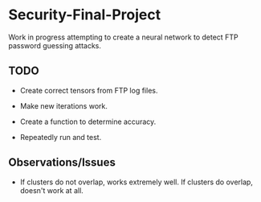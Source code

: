 # Security-Final-Project

Work in progress attempting to create a neural network to detect
FTP password guessing attacks.

## TODO

 - Create correct tensors from FTP log files.
 
 - Make new iterations work.
 
 - Create a function to determine accuracy. 
 
 - Repeatedly run and test.
 
## Observations/Issues

- If clusters do not overlap, works extremely well. 
If clusters do overlap, doesn't work at all.

